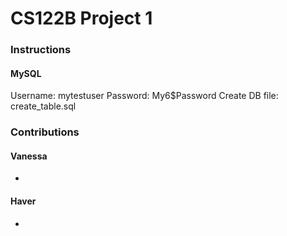 <h1>CS122B Project 1</h1>
<h3>Instructions</h3>
<h4>MySQL</h4>
<p>Username: mytestuser Password: My6$Password Create DB file: create_table.sql</p>
<h3>Contributions</h3>
<h4>Vanessa</h4>
<ul>
  <li></li>
</ul>
<h4>Haver</h4>
<ul>
  <li></li>
</ul>
